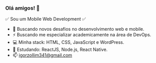 ### Olá amigos! 👋
✅ Sou um Mobile Web Development ✅   

- 🚀 Buscando novos desafios no desenvolvimento web e mobile.   
- ⚡  Buscando me especializar academicamente na área de DevOps.
- 💻 Minha stack: HTML, CSS, JavaScript e WordPress.   
- 📘 Estudando: ReactJS, Node.js, React Native.    
- 📫 igorzollim341@gmail.com 
